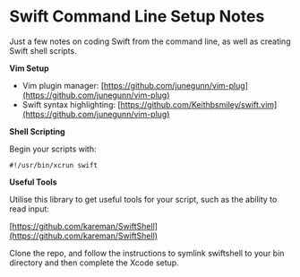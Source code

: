 # Swift Command Line Setup Notes

Just a few notes on coding Swift from the command line, as well as creating Swift shell scripts.

**Vim Setup**

* Vim plugin manager: [https://github.com/junegunn/vim-plug](https://github.com/junegunn/vim-plug)
* Swift syntax highlighting: [https://github.com/Keithbsmiley/swift.vim](https://github.com/junegunn/vim-plug)

**Shell Scripting**

Begin your scripts with:

```#!/usr/bin/xcrun swift```

**Useful Tools**

Utilise this library to get useful tools for your script, such as the ability to read input:

[https://github.com/kareman/SwiftShell](https://github.com/kareman/SwiftShell)

Clone the repo, and follow the instructions to symlink swiftshell to your bin directory and then complete the Xcode setup.